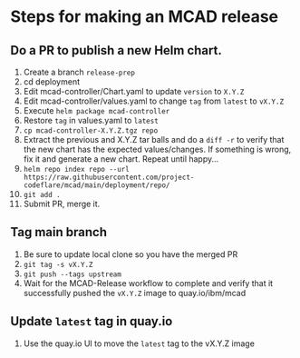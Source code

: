 # Steps for making an MCAD release

## Do a PR to publish a new Helm chart.

1. Create a branch `release-prep`
2. cd deployment
3. Edit mcad-controller/Chart.yaml to update `version` to `X.Y.Z`
4. Edit mcad-controller/values.yaml to change `tag` from `latest` to `vX.Y.Z`
5. Execute `helm package mcad-controller`
6. Restore `tag` in values.yaml to `latest`
7. `cp mcad-controller-X.Y.Z.tgz repo`
8. Extract the previous and X.Y.Z tar balls and do a `diff -r` to verify
   that the new chart has the expected values/changes.  If something is wrong,
   fix it and generate a new chart.  Repeat until happy...
9. `helm repo index repo --url https://raw.githubusercontent.com/project-codeflare/mcad/main/deployment/repo/`
10. `git add .`
11.  Submit PR, merge it.


## Tag main branch

1. Be sure to update local clone so you have the merged PR
2. `git tag -s vX.Y.Z`
3. `git push --tags upstream`
4. Wait for the MCAD-Release workflow to complete and verify that it
   successfully pushed the `vX.Y.Z` image to quay.io/ibm/mcad

## Update `latest` tag in quay.io

1. Use the quay.io UI to move the `latest` tag to the vX.Y.Z image
